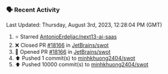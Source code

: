### 🗣 Recent Activity

<!--RECENT_ACTIVITY:last_update-->
Last Updated: Thursday, August 3rd, 2023, 12:28:04 PM (GMT)
<!--RECENT_ACTIVITY:last_update_end-->
<!--RECENT_ACTIVITY:start-->
1. ⭐ Starred [AntonioErdeljac/next13-ai-saas](https://github.com/AntonioErdeljac/next13-ai-saas)
2. ❌ Closed PR [#18166](https://github.com/JetBrains/swot/pull/18166) in [JetBrains/swot](https://github.com/JetBrains/swot)
3. 💪 Opened PR [#18166](https://github.com/JetBrains/swot/pull/18166) in [JetBrains/swot](https://github.com/JetBrains/swot)
4. ⬆️ Pushed 1 commit(s) to [minhkhuong2404/swot](https://github.com/minhkhuong2404/swot)
5. ⬆️ Pushed 10000 commit(s) to [minhkhuong2404/swot](https://github.com/minhkhuong2404/swot)
<!--RECENT_ACTIVITY:end-->
